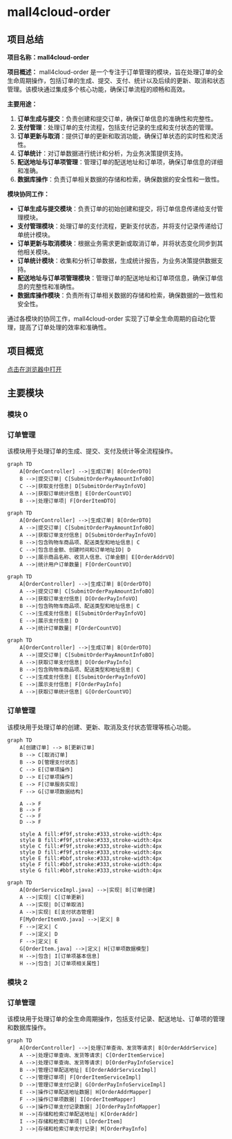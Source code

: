 # mall4cloud-order

## 项目总结
**项目名称：mall4cloud-order**

**项目概述：**
mall4cloud-order 是一个专注于订单管理的模块，旨在处理订单的全生命周期操作，包括订单的生成、提交、支付、统计以及后续的更新、取消和状态管理。该模块通过集成多个核心功能，确保订单流程的顺畅和高效。

**主要用途：**
1. **订单生成与提交**：负责创建和提交订单，确保订单信息的准确性和完整性。
2. **支付管理**：处理订单的支付流程，包括支付记录的生成和支付状态的管理。
3. **订单更新与取消**：提供订单的更新和取消功能，确保订单状态的实时性和灵活性。
4. **订单统计**：对订单数据进行统计和分析，为业务决策提供支持。
5. **配送地址与订单项管理**：管理订单的配送地址和订单项，确保订单信息的详细和准确。
6. **数据库操作**：负责订单相关数据的存储和检索，确保数据的安全性和一致性。

**模块协同工作：**
- **订单生成与提交模块**：负责订单的初始创建和提交，将订单信息传递给支付管理模块。
- **支付管理模块**：处理订单的支付流程，更新支付状态，并将支付记录传递给订单统计模块。
- **订单更新与取消模块**：根据业务需求更新或取消订单，并将状态变化同步到其他相关模块。
- **订单统计模块**：收集和分析订单数据，生成统计报告，为业务决策提供数据支持。
- **配送地址与订单项管理模块**：管理订单的配送地址和订单项信息，确保订单信息的完整性和准确性。
- **数据库操作模块**：负责所有订单相关数据的存储和检索，确保数据的一致性和安全性。

通过各模块的协同工作，mall4cloud-order 实现了订单全生命周期的自动化管理，提高了订单处理的效率和准确性。

## 项目概览

[点击在浏览器中打开](repo_overview_with_communities.html)

## 主要模块
### 模块 0


### 订单管理
该模块用于处理订单的生成、提交、支付及统计等全流程操作。

```mermaid
graph TD
    A[OrderController] -->|生成订单| B[OrderDTO]
    B -->|提交订单| C[SubmitOrderPayAmountInfoBO]
    C -->|获取支付信息| D[SubmitOrderPayInfoVO]
    A -->|获取订单统计信息| E[OrderCountVO]
    B -->|处理订单项| F[OrderItemDTO]
```

```mermaid
graph TD
    A[OrderController] -->|生成订单| B[OrderDTO]
    A -->|提交订单| C[SubmitOrderPayAmountInfoBO]
    A -->|获取订单支付信息| D[SubmitOrderPayInfoVO]
    B -->|包含购物车商品项、配送类型和地址信息| C
    C -->|包含总金额、创建时间和订单地址ID| D
    D -->|展示商品名称、收货人信息、订单金额| E[OrderAddrVO]
    A -->|统计用户订单数量| F[OrderCountVO]
```

```mermaid
graph TD
    A[OrderController] -->|生成订单| B[OrderDTO]
    A -->|提交订单| C[SubmitOrderPayAmountInfoBO]
    A -->|获取订单支付信息| D[OrderPayInfoVO]
    B -->|包含购物车商品项、配送类型和地址信息| C
    C -->|生成支付信息| E[SubmitOrderPayInfoVO]
    E -->|展示支付信息| D
    A -->|统计订单数量| F[OrderCountVO]
```

```mermaid
graph TD
    A[OrderController] -->|生成订单| B[OrderDTO]
    A -->|提交订单| C[SubmitOrderPayAmountInfoBO]
    A -->|获取订单支付信息| D[OrderPayInfo]
    B -->|包含购物车商品项、配送类型和地址信息| C
    C -->|生成支付信息| E[SubmitOrderPayInfoVO]
    E -->|展示支付信息| F[OrderPayInfo]
    A -->|获取订单统计信息| G[OrderCountVO]
```

### 订单管理
该模块用于处理订单的创建、更新、取消及支付状态管理等核心功能。

```mermaid
graph TD
    A[创建订单] --> B[更新订单]
    B --> C[取消订单]
    B --> D[管理支付状态]
    C --> E[订单项操作]
    D --> E[订单项操作]
    E --> F[订单服务实现]
    F --> G[订单项数据结构]

    A --> F
    B --> F
    C --> F
    D --> F

    style A fill:#f9f,stroke:#333,stroke-width:4px
    style B fill:#f9f,stroke:#333,stroke-width:4px
    style C fill:#f9f,stroke:#333,stroke-width:4px
    style D fill:#f9f,stroke:#333,stroke-width:4px
    style E fill:#bbf,stroke:#333,stroke-width:4px
    style F fill:#bbf,stroke:#333,stroke-width:4px
    style G fill:#bbf,stroke:#333,stroke-width:4px
```

```mermaid
graph TD
    A[OrderServiceImpl.java] -->|实现| B[订单创建]
    A -->|实现| C[订单更新]
    A -->|实现| D[订单取消]
    A -->|实现| E[支付状态管理]
    F[MyOrderItemVO.java] -->|定义| B
    F -->|定义| C
    F -->|定义| D
    F -->|定义| E
    G[OrderItem.java] -->|定义| H[订单项数据模型]
    H -->|包含| I[订单项基本信息]
    H -->|包含| J[订单项相关属性]
```

### 模块 2


### 订单管理
该模块用于处理订单的全生命周期操作，包括支付记录、配送地址、订单项的管理和数据库操作。

```mermaid
graph TD
    A[OrderController] -->|处理订单查询、发货等请求| B[OrderAddrService]
    A -->|处理订单查询、发货等请求| C[OrderItemService]
    A -->|处理订单查询、发货等请求| D[OrderPayInfoService]
    B -->|管理订单配送地址| E[OrderAddrServiceImpl]
    C -->|管理订单项| F[OrderItemServiceImpl]
    D -->|管理订单支付记录| G[OrderPayInfoServiceImpl]
    E -->|操作订单配送地址数据| H[OrderAddrMapper]
    F -->|操作订单项数据| I[OrderItemMapper]
    G -->|操作订单支付记录数据| J[OrderPayInfoMapper]
    H -->|存储和检索订单配送地址| K[OrderAddr]
    I -->|存储和检索订单项| L[OrderItem]
    J -->|存储和检索订单支付记录| M[OrderPayInfo]
```

